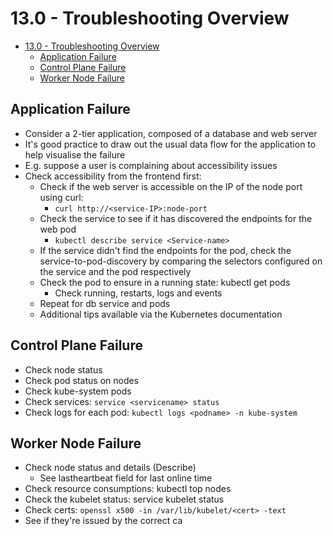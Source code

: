 # 13.0 - Troubleshooting Overview

- [13.0 - Troubleshooting Overview](#130---troubleshooting-overview)
  - [Application Failure](#application-failure)
  - [Control Plane Failure](#control-plane-failure)
  - [Worker Node Failure](#worker-node-failure)

## Application Failure

- Consider a 2-tier application, composed of a database and web server
- It's good practice to draw out the usual data flow for the application to help visualise
the failure
- E.g. suppose a user is complaining about accessibility issues
- Check accessibility from the frontend first:
  - Check if the web server is accessible on the IP of the node port using curl:
    - `curl http://<service-IP>:node-port`
  - Check the service to see if it has discovered the endpoints for the web pod
    - `kubectl describe service <Service-name>`
  - If the service didn't find the endpoints for the pod, check the
service-to-pod-discovery by comparing the selectors configured on the service and the pod respectively
  - Check the pod to ensure in a running state: kubectl get pods
    - Check running, restarts, logs and events
  - Repeat for db service and pods
  - Additional tips available via the Kubernetes documentation

## Control Plane Failure

- Check node status
- Check pod status on nodes
- Check kube-system pods
- Check services: `service <servicename> status`
- Check logs for each pod: `kubectl logs <podname> -n kube-system`

## Worker Node Failure

- Check node status and details (Describe)
  - See lastheartbeat field for last online time
- Check resource consumptions: kubectl top nodes
- Check the kubelet status: service kubelet status
- Check certs: `openssl x500 -in /var/lib/kubelet/<cert> -text`
- See if they're issued by the correct ca
